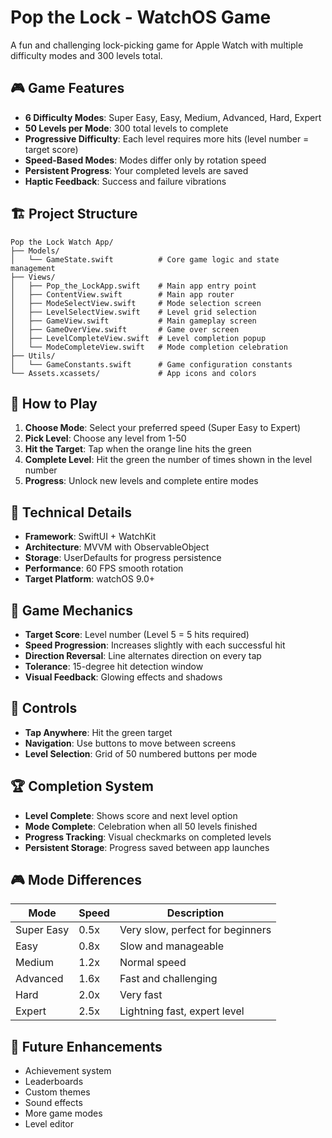 # Pop the Lock - WatchOS Game

A fun and challenging lock-picking game for Apple Watch with multiple difficulty modes and 300 levels total.

## 🎮 Game Features

- **6 Difficulty Modes**: Super Easy, Easy, Medium, Advanced, Hard, Expert
- **50 Levels per Mode**: 300 total levels to complete
- **Progressive Difficulty**: Each level requires more hits (level number = target score)
- **Speed-Based Modes**: Modes differ only by rotation speed
- **Persistent Progress**: Your completed levels are saved
- **Haptic Feedback**: Success and failure vibrations

## 🏗️ Project Structure

```
Pop the Lock Watch App/
├── Models/
│   └── GameState.swift          # Core game logic and state management
├── Views/
│   ├── Pop_the_LockApp.swift    # Main app entry point
│   ├── ContentView.swift        # Main app router
│   ├── ModeSelectView.swift     # Mode selection screen
│   ├── LevelSelectView.swift    # Level grid selection
│   ├── GameView.swift           # Main gameplay screen
│   ├── GameOverView.swift       # Game over screen
│   ├── LevelCompleteView.swift  # Level completion popup
│   └── ModeCompleteView.swift   # Mode completion celebration
├── Utils/
│   └── GameConstants.swift      # Game configuration constants
└── Assets.xcassets/             # App icons and colors
```

## 🎯 How to Play

1. **Choose Mode**: Select your preferred speed (Super Easy to Expert)
2. **Pick Level**: Choose any level from 1-50
3. **Hit the Target**: Tap when the orange line hits the green
4. **Complete Level**: Hit the green the number of times shown in the level number
5. **Progress**: Unlock new levels and complete entire modes

## 🔧 Technical Details

- **Framework**: SwiftUI + WatchKit
- **Architecture**: MVVM with ObservableObject
- **Storage**: UserDefaults for progress persistence
- **Performance**: 60 FPS smooth rotation
- **Target Platform**: watchOS 9.0+

## 🎨 Game Mechanics

- **Target Score**: Level number (Level 5 = 5 hits required)
- **Speed Progression**: Increases slightly with each successful hit
- **Direction Reversal**: Line alternates direction on every tap
- **Tolerance**: 15-degree hit detection window
- **Visual Feedback**: Glowing effects and shadows

## 📱 Controls

- **Tap Anywhere**: Hit the green target
- **Navigation**: Use buttons to move between screens
- **Level Selection**: Grid of 50 numbered buttons per mode

## 🏆 Completion System

- **Level Complete**: Shows score and next level option
- **Mode Complete**: Celebration when all 50 levels finished
- **Progress Tracking**: Visual checkmarks on completed levels
- **Persistent Storage**: Progress saved between app launches

## 🎮 Mode Differences

| Mode | Speed | Description |
|------|-------|-------------|
| Super Easy | 0.5x | Very slow, perfect for beginners |
| Easy | 0.8x | Slow and manageable |
| Medium | 1.2x | Normal speed |
| Advanced | 1.6x | Fast and challenging |
| Hard | 2.0x | Very fast |
| Expert | 2.5x | Lightning fast, expert level |

## 🔄 Future Enhancements

- Achievement system
- Leaderboards
- Custom themes
- Sound effects
- More game modes
- Level editor
